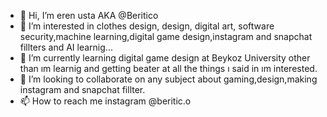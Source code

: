 - 👋 Hi, I’m eren usta AKA @Beritico
- 👀 I’m interested in clothes design, design, digital art, software security,machine learning,digital game design,instagram and snapchat fillters and AI learnig... 
- 🌱 I’m currently learning digital game design at Beykoz University other than ım learnig and getting beater at all the things ı said in ım interested.
- 💞️ I’m looking to collaborate on any subject about gaming,design,making instagram and snapchat fillter.
- 📫 How to reach me instagram @beritic.o

<!---
Beritico/Beritico is a ✨ special ✨ repository because its `README.md` (this file) appears on your GitHub profile.
You can click the Preview link to take a look at your changes.
--->
